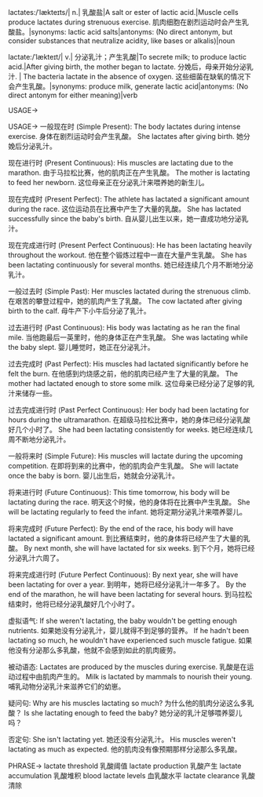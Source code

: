 lactates:/ˈlækteɪts/| n.| 乳酸盐|A salt or ester of lactic acid.|Muscle cells produce lactates during strenuous exercise.  肌肉细胞在剧烈运动时会产生乳酸盐。|synonyms: lactic acid salts|antonyms: (No direct antonym, but consider substances that neutralize acidity, like bases or alkalis)|noun

lactate:/ˈlækteɪt/| v.| 分泌乳汁；产生乳酸|To secrete milk; to produce lactic acid.|After giving birth, the mother began to lactate.  分娩后，母亲开始分泌乳汁. | The bacteria lactate in the absence of oxygen. 这些细菌在缺氧的情况下会产生乳酸。|synonyms: produce milk, generate lactic acid|antonyms: (No direct antonym for either meaning)|verb


USAGE->

USAGE->
一般现在时 (Simple Present):
The body lactates during intense exercise.  身体在剧烈运动时会产生乳酸。
She lactates after giving birth. 她分娩后分泌乳汁。


现在进行时 (Present Continuous):
His muscles are lactating due to the marathon. 由于马拉松比赛，他的肌肉正在产生乳酸。
The mother is lactating to feed her newborn. 这位母亲正在分泌乳汁来喂养她的新生儿。


现在完成时 (Present Perfect):
The athlete has lactated a significant amount during the race.  这位运动员在比赛中产生了大量的乳酸。
She has lactated successfully since the baby's birth. 自从婴儿出生以来，她一直成功地分泌乳汁。


现在完成进行时 (Present Perfect Continuous):
He has been lactating heavily throughout the workout.  他在整个锻炼过程中一直在大量产生乳酸。
She has been lactating continuously for several months.  她已经连续几个月不断地分泌乳汁。


一般过去时 (Simple Past):
Her muscles lactated during the strenuous climb.  在艰苦的攀登过程中，她的肌肉产生了乳酸。
The cow lactated after giving birth to the calf. 母牛产下小牛后分泌了乳汁。


过去进行时 (Past Continuous):
His body was lactating as he ran the final mile. 当他跑最后一英里时，他的身体正在产生乳酸。
She was lactating while the baby slept.  婴儿睡觉时，她正在分泌乳汁。


过去完成时 (Past Perfect):
His muscles had lactated significantly before he felt the burn. 在他感到灼烧感之前，他的肌肉已经产生了大量的乳酸。
The mother had lactated enough to store some milk.  这位母亲已经分泌了足够的乳汁来储存一些。


过去完成进行时 (Past Perfect Continuous):
Her body had been lactating for hours during the ultramarathon. 在超级马拉松比赛中，她的身体已经分泌乳酸好几个小时了。
She had been lactating consistently for weeks.  她已经连续几周不断地分泌乳汁。


一般将来时 (Simple Future):
His muscles will lactate during the upcoming competition.  在即将到来的比赛中，他的肌肉会产生乳酸。
She will lactate once the baby is born.  婴儿出生后，她就会分泌乳汁。


将来进行时 (Future Continuous):
This time tomorrow, his body will be lactating during the race. 明天这个时候，他的身体将在比赛中产生乳酸。
She will be lactating regularly to feed the infant. 她将定期分泌乳汁来喂养婴儿。


将来完成时 (Future Perfect):
By the end of the race, his body will have lactated a significant amount. 到比赛结束时，他的身体将已经产生了大量的乳酸。
By next month, she will have lactated for six weeks. 到下个月，她将已经分泌乳汁六周了。


将来完成进行时 (Future Perfect Continuous):
By next year, she will have been lactating for over a year. 到明年，她将已经分泌乳汁一年多了。
By the end of the marathon, he will have been lactating for several hours. 到马拉松结束时，他将已经分泌乳酸好几个小时了。


虚拟语气:
If she weren't lactating, the baby wouldn't be getting enough nutrients. 如果她没有分泌乳汁，婴儿就得不到足够的营养。
If he hadn't been lactating so much, he wouldn't have experienced such muscle fatigue. 如果他没有分泌那么多乳酸，他就不会感到如此的肌肉疲劳。


被动语态:
Lactates are produced by the muscles during exercise.  乳酸是在运动过程中由肌肉产生的。
Milk is lactated by mammals to nourish their young. 哺乳动物分泌乳汁来滋养它们的幼崽。


疑问句:
Why are his muscles lactating so much? 为什么他的肌肉分泌这么多乳酸？
Is she lactating enough to feed the baby? 她分泌的乳汁足够喂养婴儿吗？


否定句:
She isn't lactating yet. 她还没有分泌乳汁。
His muscles weren't lactating as much as expected. 他的肌肉没有像预期那样分泌那么多乳酸。


PHRASE->
lactate threshold 乳酸阈值
lactate production 乳酸产生
lactate accumulation 乳酸堆积
blood lactate levels 血乳酸水平
lactate clearance 乳酸清除
